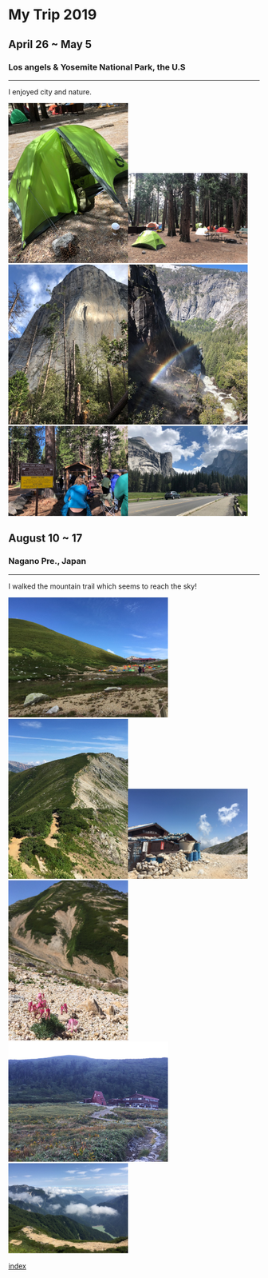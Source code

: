 # My Trip 2019
## April 26 ~ May 5
### Los angels & Yosemite National Park, the U.S
-----------------------------------------------------------------------------------
I enjoyed city and nature.

<img src="https://github.com/mamimuramoto/mamimuramoto.github.io/blob/master/Yosemite1.jpg" width="240px"><img src="https://github.com/mamimuramoto/mamimuramoto.github.io/blob/master/Yosemite2.jpg" width="240px"><img src="https://github.com/mamimuramoto/mamimuramoto.github.io/blob/master/Yosemite3.jpg" width="240px"><img src="https://github.com/mamimuramoto/mamimuramoto.github.io/blob/master/Yosemite4.jpg" width="240px"><img src="https://github.com/mamimuramoto/mamimuramoto.github.io/blob/master/Yosemite5.jpg" width="240px"><img src="https://github.com/mamimuramoto/mamimuramoto.github.io/blob/master/Yosemite6.jpg" width="240px">





## August 10 ~ 17
### Nagano Pre., Japan
-------------------------------------------------------------------------------------
I walked the mountain trail which seems to reach the sky!

<img src="https://github.com/mamimuramoto/mamimuramoto.github.io/blob/master/裏銀座縦走.jpg" width="320px"><img src="https://github.com/mamimuramoto/mamimuramoto.github.io/blob/master/裏銀座縦走４.jpg" width="240px"><img src="https://github.com/mamimuramoto/mamimuramoto.github.io/blob/master/裏銀座縦走１６.jpg" width="240px"><img src="https://github.com/mamimuramoto/mamimuramoto.github.io/blob/master/裏銀座縦走１３.jpg" width="240px"><img src="https://github.com/mamimuramoto/mamimuramoto.github.io/blob/master/裏銀座縦走１０.jpg" width="320px"><img src="https://github.com/mamimuramoto/mamimuramoto.github.io/blob/master/裏銀座縦走１４.jpg" width="240px">



[index](https://github.com/mamimuramoto/mamimuramoto.github.io/blob/master/index.md)
